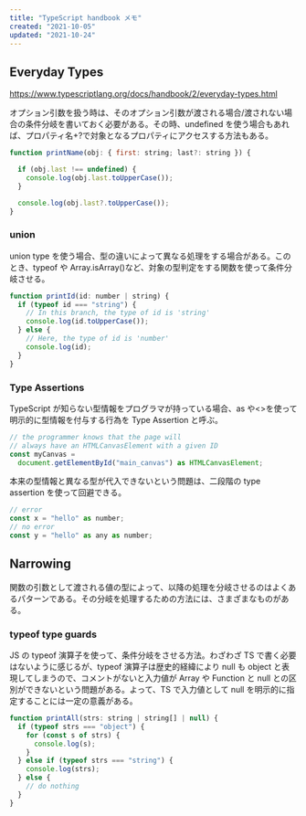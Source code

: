 ```yaml
---
title: "TypeScript handbook メモ"
created: "2021-10-05"
updated: "2021-10-24"
---
```


## Everyday Types

<https://www.typescriptlang.org/docs/handbook/2/everyday-types.html>

オプション引数を扱う時は、そのオプション引数が渡される場合/渡されない場合の条件分岐を書いておく必要がある。その時、undefined を使う場合もあれば、プロパティ名+?で対象となるプロパティにアクセスする方法もある。

```JavaScript
function printName(obj: { first: string; last?: string }) {

  if (obj.last !== undefined) {
    console.log(obj.last.toUpperCase());
  }

  console.log(obj.last?.toUpperCase());
}
```

### union

union type を使う場合、型の違いによって異なる処理をする場合がある。このとき、typeof や Array.isArray()など、対象の型判定をする関数を使って条件分岐させる。

```JavaScript
function printId(id: number | string) {
  if (typeof id === "string") {
    // In this branch, the type of id is 'string'
    console.log(id.toUpperCase());
  } else {
    // Here, the type of id is 'number'
    console.log(id);
  }
}
```

### Type Assertions

TypeScript が知らない型情報をプログラマが持っている場合、as や<>を使って明示的に型情報を付与する行為を Type Assertion と呼ぶ。

```JavaScript
// the programmer knows that the page will
// always have an HTMLCanvasElement with a given ID
const myCanvas =
  document.getElementById("main_canvas") as HTMLCanvasElement;
```

本来の型情報と異なる型が代入できないという問題は、二段階の type assertion を使って回避できる。

```JavaScript
// error
const x = "hello" as number;
// no error
const y = "hello" as any as number;
```

<!-- null and undefined -->

## Narrowing

関数の引数として渡される値の型によって、以降の処理を分岐させるのはよくあるパターンである。その分岐を処理するための方法には、さまざまなものがある。

### typeof type guards

JS の typeof 演算子を使って、条件分岐をさせる方法。わざわざ TS で書く必要はないように感じるが、typeof 演算子は歴史的経緯により null も object と表現してしまうので、コメントがないと入力値が Array や Function と null との区別ができないという問題がある。よって、TS で入力値として null を明示的に指定することには一定の意義がある。

```JavaScript
function printAll(strs: string | string[] | null) {
  if (typeof strs === "object") {
    for (const s of strs) {
      console.log(s);
    }
  } else if (typeof strs === "string") {
    console.log(strs);
  } else {
    // do nothing
  }
}
```
